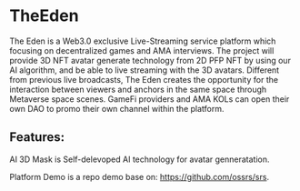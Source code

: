 # TheEden

The Eden is a Web3.0 exclusive Live-Streaming service platform which focusing on decentralized games and AMA interviews.
The project will provide 3D NFT avatar generate technology from 2D PFP NFT by using our AI algorithm, and be able to live streaming with the 3D avatars. Different from previous live broadcasts, The Eden creates the opportunity for the interaction between viewers and anchors in the same space through Metaverse space scenes. GameFi providers and AMA KOLs can open their own DAO to promo their own channel within the platform.


## Features:

AI 3D Mask is Self-delevoped AI technology for avatar genneratation. 

Platform Demo is a repo demo base on: https://github.com/ossrs/srs. 
